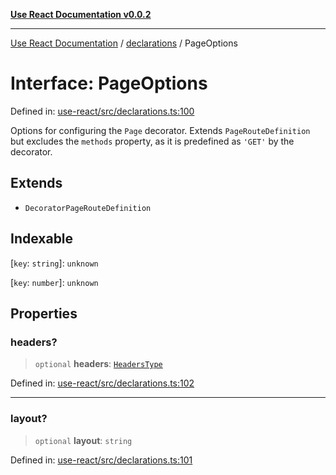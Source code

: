 [**Use React Documentation v0.0.2**](../../README.md)

***

[Use React Documentation](../../modules.md) / [declarations](../README.md) / PageOptions

# Interface: PageOptions

Defined in: [use-react/src/declarations.ts:100](https://github.com/stonemjs/use-react/blob/9a749b225241b8e0ac2a5483904ca8322927b1d4/src/declarations.ts#L100)

Options for configuring the `Page` decorator.
Extends `PageRouteDefinition` but excludes the `methods` property,
as it is predefined as `'GET'` by the decorator.

## Extends

- `DecoratorPageRouteDefinition`

## Indexable

\[`key`: `string`\]: `unknown`

\[`key`: `number`\]: `unknown`

## Properties

### headers?

> `optional` **headers**: [`HeadersType`](../type-aliases/HeadersType.md)

Defined in: [use-react/src/declarations.ts:102](https://github.com/stonemjs/use-react/blob/9a749b225241b8e0ac2a5483904ca8322927b1d4/src/declarations.ts#L102)

***

### layout?

> `optional` **layout**: `string`

Defined in: [use-react/src/declarations.ts:101](https://github.com/stonemjs/use-react/blob/9a749b225241b8e0ac2a5483904ca8322927b1d4/src/declarations.ts#L101)
